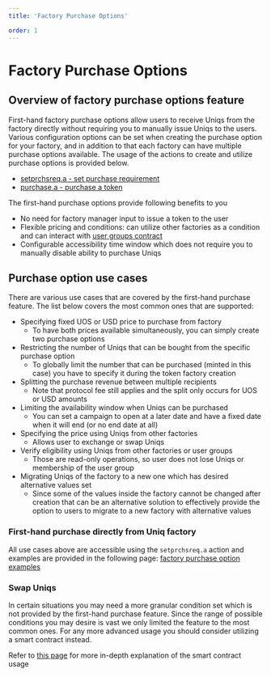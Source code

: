 ```yaml
---
title: 'Factory Purchase Options'

order: 1
---
```



# Factory Purchase Options

## Overview of factory purchase options feature

First-hand factory purchase options allow users to receive Uniqs from the factory directly without requiring you to manually issue Uniqs to the users. Various configuration options can be set when creating the purchase option for your factory, and in addition to that each factory can have multiple purchase options available. The usage of the actions to create and utilize purchase options is provided below.

-   [setprchsreq.a - set purchase requirement](../../../blockchain/contracts/nft-contract/nft-actions/setprchsreq.a.md)
-   [purchase.a - purchase a token](../../../blockchain/contracts/nft-contract/nft-actions/purchase.a.md)

The first-hand purchase options provide following benefits to you
- No need for factory manager input to issue a token to the user
- Flexible pricing and conditions: can utilize other factories as a condition and can interact with [user groups contract](../../../blockchain/contracts/user-group-contract/index.md)
- Configurable accessibility time window which does not require you to manually disable ability to purchase Uniqs

## Purchase option use cases

There are various use cases that are covered by the first-hand purchase feature. The list below covers the most common ones that are supported:
- Specifying fixed UOS or USD price to purchase from factory
    - To have both prices available simultaneously, you can simply create two purchase options
- Restricting the number of Uniqs that can be bought from the specific purchase option
    - To globally limit the number that can be purchased (minted in this case) you have to specify it during the token factory creation
- Splitting the purchase revenue between multiple recipients
    - Note that protocol fee still applies and the split only occurs for UOS or USD amounts
- Limiting the availability window when Uniqs can be purchased
    - You can set a campaign to open at a later date and have a fixed date when it will end (or no end date at all)
- Specifying the price using Uniqs from other factories
    - Allows user to exchange or swap Uniqs
- Verify eligibility using Uniqs from other factories or user groups
    - Those are read-only operations, so user does not lose Uniqs or membership of the user group
- Migrating Uniqs of the factory to a new one which has desired alternative values set
    - Since some of the values inside the factory cannot be changed after creation that can be an alternative solution to effectively provide the option to users to migrate to a new factory with alternative values

### First-hand purchase directly from Uniq factory

All use cases above are accessible using the `setprchsreq.a` action and examples are provided in the following page: [factory purchase option examples](./factory-purchase-options-examples.md)

### Swap Uniqs

In certain situations you may need a more granular condition set which is not provided by the first-hand purchase feature. Since the range of possible conditions you may desire is vast we only limited the feature to the most common ones. For any more advanced usage you should consider utilizing a smart contract instead.

Refer to [this page](./exchange-a-uniq-using-smart-contract.md) for more in-depth explanation of the smart contract usage
